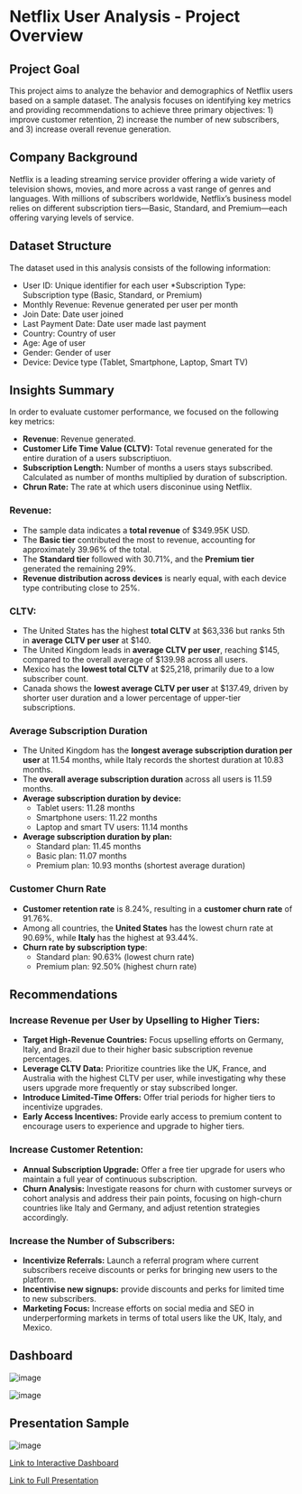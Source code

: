 # Netflix User Analysis - Project Overview

## Project Goal
This project aims to analyze the behavior and demographics of Netflix users based on a sample dataset. The analysis focuses on identifying key metrics and providing recommendations to achieve three primary objectives: 1) improve customer retention, 2) increase the number of new subscribers, and 3) increase overall revenue generation.

## Company Background
Netflix is a leading streaming service provider offering a wide variety of television shows, movies, and more across a vast range of genres and languages. With millions of subscribers worldwide, Netflix’s business model relies on different subscription tiers—Basic, Standard, and Premium—each offering varying levels of service.

## Dataset Structure
The dataset used in this analysis consists of the following information:

* User ID: Unique identifier for each user
*Subscription Type: Subscription type (Basic, Standard, or Premium)
* Monthly Revenue: Revenue generated per user per month
* Join Date: Date user joined	
* Last Payment Date: Date user made last payment	
* Country: Country of user
* Age: Age of user
* Gender: Gender of user
* Device: Device type (Tablet, Smartphone, Laptop, Smart TV)

## Insights Summary
In order to evaluate customer performance, we focused on the following key metrics:

- **Revenue**: Revenue generated.
- **Customer Life Time Value (CLTV):** Total revenue generated for the entire duration of a users subscriptiuon.
- **Subscription Length:** Number of months a users stays subscribed. Calculated as number of months multiplied by duration of subscription.
- **Chrun Rate:** The rate at which users disconinue using Netflix.

### Revenue:
- The sample data indicates a **total revenue** of $349.95K USD.
- The **Basic tier** contributed the most to revenue, accounting for approximately 39.96% of the total.
- The **Standard tier** followed with 30.71%, and the **Premium tier** generated the remaining 29%.
- **Revenue distribution across devices** is nearly equal, with each device type contributing close to 25%.


### CLTV:
- The United States has the highest **total CLTV** at $63,336 but ranks 5th in **average CLTV per user** at $140.
- The United Kingdom leads in **average CLTV per user**, reaching $145, compared to the overall average of $139.98 across all users.
- Mexico has the **lowest total CLTV** at $25,218, primarily due to a low subscriber count.
- Canada shows the **lowest average CLTV per user** at $137.49, driven by shorter user duration and a lower percentage of upper-tier subscriptions.

### Average Subscription Duration
- The United Kingdom has the **longest average subscription duration per user** at 11.54 months, while Italy records the shortest duration at 10.83 months.
- The **overall average subscription duration** across all users is 11.59 months.
- **Average subscription duration by device:**
  - Tablet users: 11.28 months
  - Smartphone users: 11.22 months
  - Laptop and smart TV users: 11.14 months
- **Average subscription duration by plan:**
  - Standard plan: 11.45 months
  - Basic plan: 11.07 months
  - Premium plan: 10.93 months (shortest average duration)


### Customer Churn Rate
- **Customer retention rate** is 8.24%, resulting in a **customer churn rate** of 91.76%.
- Among all countries, the **United States** has the lowest churn rate at 90.69%, while **Italy** has the highest at 93.44%.
- **Churn rate by subscription type**:
  - Standard plan: 90.63% (lowest churn rate)
  - Premium plan: 92.50% (highest churn rate)


## Recommendations
### Increase Revenue per User by Upselling to Higher Tiers:
- **Target High-Revenue Countries:**  Focus upselling efforts on Germany, Italy, and Brazil due to their higher basic subscription revenue percentages.
- **Leverage CLTV Data:** Prioritize countries like the UK, France, and Australia with the highest CLTV per user, while investigating why these users upgrade more frequently or stay subscribed longer.
- **Introduce Limited-Time Offers:** Offer trial periods for higher tiers to incentivize upgrades.
- **Early Access Incentives:** Provide early access to premium content to encourage users to experience and upgrade to higher tiers.

### Increase Customer Retention:
- **Annual Subscription Upgrade:** Offer a free tier upgrade for users who maintain a full year of continuous subscription.
- **Churn Analysis:** Investigate reasons for churn with customer surveys or cohort analysis and address their pain points, focusing on high-churn countries like Italy and Germany, and adjust retention strategies accordingly.

### Increase the Number of Subscribers:
- **Incentivize Referrals:** Launch a referral program where current subscribers receive discounts or perks for bringing new users to the platform.
- **Incentivise new signups:** provide discounts and perks for limited time to new subscribers.
- **Marketing Focus:** Increase efforts on social media and SEO in underperforming markets in terms of total users like the UK, Italy, and Mexico.

## Dashboard
![image](https://github.com/user-attachments/assets/f839ec7a-71e9-4d49-94dc-8d52d23eed40)

![image](https://github.com/user-attachments/assets/b3a6ad1e-5160-48f2-90b9-650f1dadd720)

## Presentation Sample
![image](https://github.com/user-attachments/assets/c4e538ee-2bec-4ab1-a773-3f260162f2ae)




[Link to Interactive Dashboard](https://app.powerbi.com/view?r=eyJrIjoiNDNmZmZkNzQtNTI4Zi00OGI0LWJkNDUtMDRiMmMzN2NkYWUzIiwidCI6ImM2ZTU0OWIzLTVmNDUtNDAzMi1hYWU5LWQ0MjQ0ZGM1YjJjNCJ9)

[Link to Full Presentation](https://docs.google.com/presentation/d/1m2yux7EM2ghopHhGQKm7nsPT79QW-50hOZXslKWmNbA/edit#slide=id.p)
